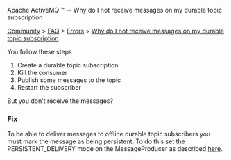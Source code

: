 Apache ActiveMQ ™ -- Why do I not receive messages on my durable topic subscription 

[Community](community.md) > [FAQ](CommunityCommunity/Community/faq.md) > [Errors](Community/FAQCommunity/FAQ/Community/FAQ/errors.md) > [Why do I not receive messages on my durable topic subscription](Community/FAQ/Errors/why-do-i-not-receive-messages-on-my-durable-topic-subscription.md)


You follow these steps

1.  Create a durable topic subscription
2.  Kill the consumer
3.  Publish some messages to the topic
4.  Restart the subscriber

But you don't receive the messages?

### Fix

To be able to deliver messages to offline durable topic subscribers you must mark the message as being persistent. To do this set the PERSISTENT_DELIVERY mode on the MessageProducer as described [here](Community/FAQ/JMSCommunity/FAQ/JMS/Community/FAQ/JMS/how-do-i-make-messages-durable.md).

